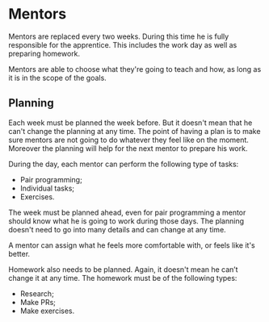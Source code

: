 Mentors
=======

Mentors are replaced every two weeks. During this time he is fully responsible for the apprentice. This includes the work day as well as preparing homework.

Mentors are able to choose what they're going to teach and how, as long as it is in the scope of the goals.

## Planning

Each week must be planned the week before. But it doesn't mean that he can't change the planning at any time. The point of having a plan is to make sure mentors are not going to do whatever they feel like on the moment. Moreover the planning will help for the next mentor to prepare his work.

During the day, each mentor can perform the following type of tasks:

* Pair programming;
* Individual tasks;
* Exercises.

The week must be planned ahead, even for pair programming a mentor should know what he is going to work during those days. The planning doesn't need to go into many details and can change at any time.

A mentor can assign what he feels more comfortable with, or feels like it's better.

Homework also needs to be planned. Again, it doesn't mean he can’t change it at any time. The homework must be of the following types:

* Research;
* Make PRs;
* Make exercises.
